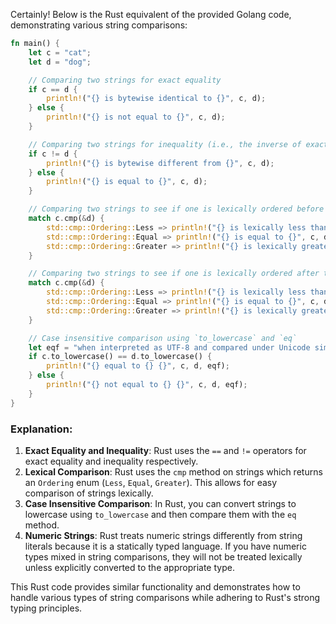  Certainly! Below is the Rust equivalent of the provided Golang code, demonstrating various string comparisons:

```rust
fn main() {
    let c = "cat";
    let d = "dog";

    // Comparing two strings for exact equality
    if c == d {
        println!("{} is bytewise identical to {}", c, d);
    } else {
        println!("{} is not equal to {}", c, d);
    }

    // Comparing two strings for inequality (i.e., the inverse of exact equality)
    if c != d {
        println!("{} is bytewise different from {}", c, d);
    } else {
        println!("{} is equal to {}", c, d);
    }

    // Comparing two strings to see if one is lexically ordered before than the other
    match c.cmp(&d) {
        std::cmp::Ordering::Less => println!("{} is lexically less than {}", c, d),
        std::cmp::Ordering::Equal => println!("{} is equal to {}", c, d),
        std::cmp::Ordering::Greater => println!("{} is lexically greater than {}", c, d),
    }

    // Comparing two strings to see if one is lexically ordered after than the other
    match c.cmp(&d) {
        std::cmp::Ordering::Less => println!("{} is lexically less than {}", c, d),
        std::cmp::Ordering::Equal => println!("{} is equal to {}", c, d),
        std::cmp::Ordering::Greater => println!("{} is lexically greater than {}", c, d),
    }

    // Case insensitive comparison using `to_lowercase` and `eq`
    let eqf = "when interpreted as UTF-8 and compared under Unicode simple case folding rules.";
    if c.to_lowercase() == d.to_lowercase() {
        println!("{} equal to {} {}", c, d, eqf);
    } else {
        println!("{} not equal to {} {}", c, d, eqf);
    }
}
```

### Explanation:
1. **Exact Equality and Inequality**: Rust uses the `==` and `!=` operators for exact equality and inequality respectively.
2. **Lexical Comparison**: Rust uses the `cmp` method on strings which returns an `Ordering` enum (`Less`, `Equal`, `Greater`). This allows for easy comparison of strings lexically.
3. **Case Insensitive Comparison**: In Rust, you can convert strings to lowercase using `to_lowercase` and then compare them with the `eq` method.
4. **Numeric Strings**: Rust treats numeric strings differently from string literals because it is a statically typed language. If you have numeric types mixed in string comparisons, they will not be treated lexically unless explicitly converted to the appropriate type.

This Rust code provides similar functionality and demonstrates how to handle various types of string comparisons while adhering to Rust's strong typing principles.
